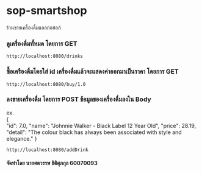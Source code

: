 # sop-smartshop
  ร้านขายเครื่องดื่มแอลกอฮอล์ 
 
### ดูเครื่องดื่มทั้หมด โดยการ GET
```
http://localhost:8080/drinks
```

### ซื้อเครืองดื่มโดยใส่ id เครื่องดื่มแล้วจะแสดงค่าออกมาเป็นราคา โดยการ GET
```
http://localhost:8080/buy/1.0
```

### ลงขายเครื่องดื่ม โดยการ POST ข้อมูลของเครื่องดื่มลงใน Body

ex.<br/>
{ <br/>
    "id": 7.0,
    "name": "Johnnie Walker - Black Label 12 Year Old",
    "price": 28.19,
    "detail": "The colour black has always been associated with style and elegance."
}

```
http://localhost:8080/addDrink
```
#### จัดทำโดย นายศตวรรษ ธิติศุภกุล 60070093
